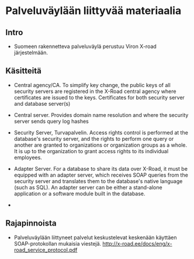 Palveluväylään liittyvää materiaalia
============

## Intro
- Suomeen rakennetteva palveluväylä perustuu Viron X-road järjestelmään.

## Käsitteitä
- Central agency/CA. To simplify key change, the public keys of all security 
servers are registered in the X-Road central agency where certificates are issued to the keys. Certificates for both security server and database server(s)
- Central server. Provides domain name resolution and where the security server sends query log hashes
- Security Server, Turvapalvelin. Access rights control is 
performed at the database's security server, and the rights to perform one query or another are 
granted to organizations or organization groups as a whole. It is up to the organization to grant 
access rights to its individual employees. 

- Adapter Server. For a database to share its data over X-Road, it must be equipped with an adapter server, which 
receives SOAP queries from the security server and translates them to the database's native 
language (such as SQL). An adapter server can be either a stand-alone application or a software 
module built in the database. 

- 

## Rajapinnoista
- Palveluväylään liittyneet palvelut keskustelevat keskenään käyttäen SOAP-protokollan mukaisia viestejä. http://x-road.ee/docs/eng/x-road_service_protocol.pdf
 

